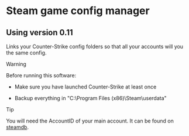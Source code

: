 # Steam game config manager

## Using version 0.11

Links your Counter-Strike config folders so that all your accounts
will you the same config.

> [!WARNING]
> Before running this software:
>
> * Make sure you have launched Counter-Strike at least once
>
> * Backup everything in "C:\Program Files (x86)\Steam\userdata"
>

> [!TIP]
> You will need the AccountID of your main account.
> It can be found on [steamdb](https://steamdb.info/calculator/).
>
